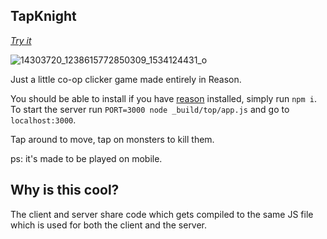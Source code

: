 TapKnight
---
_[Try it](https://fathomless-everglades-48299.herokuapp.com)_

![14303720_1238615772850309_1534124431_o](https://cloud.githubusercontent.com/assets/4534692/18505729/7d4da830-7a1d-11e6-91c2-bbed50703071.png)

Just a little co-op clicker game made entirely in Reason.

You should be able to install if you have [reason](http://github.com/facebook/reason) installed, simply run `npm i`. To start the server run `PORT=3000 node _build/top/app.js` and go to `localhost:3000`.

Tap around to move, tap on monsters to kill them.

ps: it's made to be played on mobile.

## Why is this cool?
The client and server share code which gets compiled to the same JS file which is used for both the client and the server.
